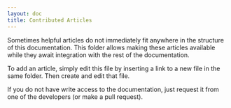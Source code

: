 ```yaml
---
layout: doc
title: Contributed Articles
---
```


Sometimes helpful articles do not immediately fit anywhere in the structure of this documentation.
This folder allows making these articles available while they await integration with the rest of the documentation.

To add an article, simply edit this file by inserting a link to a new file in the same folder.
Then create and edit that file.

If you do not have write access to the documentation, just request it from one of the developers (or make a pull request).